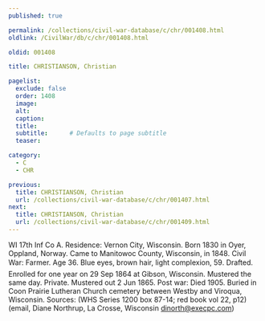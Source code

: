 ```yaml
---
published: true

permalink: /collections/civil-war-database/c/chr/001408.html
oldlink: /CivilWar/db/c/chr/001408.html

oldid: 001408

title: CHRISTIANSON, Christian

pagelist:
  exclude: false
  order: 1408
  image: 
  alt:
  caption:
  title:
  subtitle:      # Defaults to page subtitle
  teaser:

category: 
  - C 
  - CHR

previous:
  title: CHRISTIANSON, Christian
  url: /collections/civil-war-database/c/chr/001407.html  
next:
  title: CHRISTIANSON, Christian
  url: /collections/civil-war-database/c/chr/001409.html   
---
```

WI 17th Inf Co A. Residence: Vernon City, Wisconsin. Born 1830 in Oyer, Oppland, Norway. Came to Manitowoc County, Wisconsin, in 1848. Civil War: Farmer. Age 36. Blue eyes, brown hair, light complexion, 5&#146;9&#148;. Drafted. Enrolled for one year on 29 Sep 1864 at Gibson, Wisconsin. Mustered the same day. Private. Mustered out 2 Jun 1865. Post war: Died 1905. Buried in Coon Prairie Lutheran Church cemetery between Westby and Viroqua, Wisconsin. Sources: (WHS Series 1200 box 87-14; red book vol 22, p12) (email, Diane Northrup, La Crosse, Wisconsin [dinorth@execpc.com](mailto:dinorth@execpc.com))